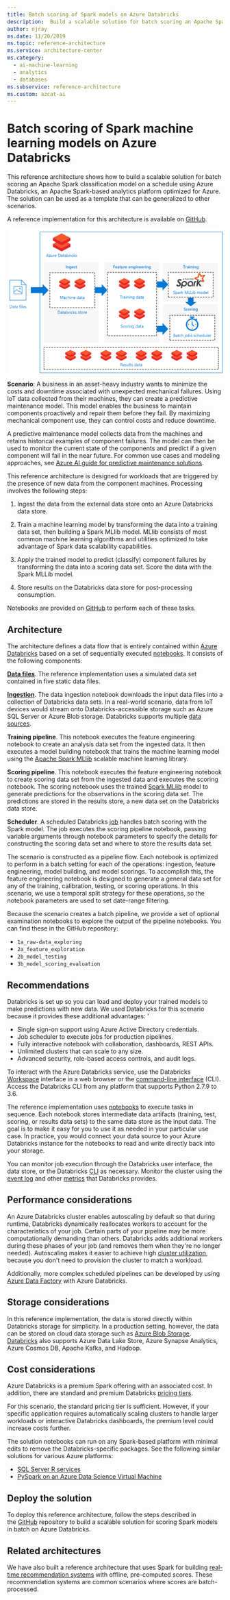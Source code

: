 ```yaml
---
title: Batch scoring of Spark models on Azure Databricks
description:  Build a scalable solution for batch scoring an Apache Spark classification model on a schedule using Azure Databricks.
author: njray
ms.date: 11/20/2019
ms.topic: reference-architecture
ms.service: architecture-center
ms.category:
  - ai-machine-learning
  - analytics
  - databases
ms.subservice: reference-architecture
ms.custom: azcat-ai
---
```


# Batch scoring of Spark machine learning models on Azure Databricks

This reference architecture shows how to build a scalable solution for batch scoring an Apache Spark classification model on a schedule using Azure Databricks, an Apache Spark-based analytics platform optimized for Azure. The solution can be used as a template that can be generalized to other scenarios.

A reference implementation for this architecture is available on [GitHub][github].

![Batch scoring of Spark models on Azure Databricks](./_images/batch-scoring-spark.png)

**Scenario**: A business in an asset-heavy industry wants to minimize the costs and downtime associated with unexpected mechanical failures. Using IoT data collected from their machines, they can create a predictive maintenance model. This model enables the business to maintain components proactively and repair them before they fail. By maximizing mechanical component use, they can control costs and reduce downtime.

A predictive maintenance model collects data from the machines and retains historical examples of component failures. The model can then be used to monitor the current state of the components and predict if a given component will fail in the near future. For common use cases and modeling approaches, see [Azure AI guide for predictive maintenance solutions][ai-guide].

This reference architecture is designed for workloads that are triggered by the presence of new data from the component machines. Processing involves the following steps:

1. Ingest the data from the external data store onto an Azure Databricks data store.

2. Train a machine learning model by transforming the data into a training data set, then building a Spark MLlib model. MLlib consists of most common machine learning algorithms and utilities optimized to take advantage of Spark data scalability capabilities.

3. Apply the trained model to predict (classify) component failures by transforming the data into a scoring data set. Score the data with the Spark MLLib model.

4. Store results on the Databricks data store for post-processing consumption.

Notebooks are provided on [GitHub][github] to perform each of these tasks.

## Architecture

The architecture defines a data flow that is entirely contained within [Azure Databricks][databricks] based on a set of sequentially executed [notebooks][notebooks]. It consists of the following components:

**[Data files][github]**. The reference implementation uses a simulated data set contained in five static data files.

**[Ingestion][notebooks]**. The data ingestion notebook downloads the input data files into a collection of Databricks data sets. In a real-world scenario, data from IoT devices would stream onto Databricks-accessible storage such as Azure SQL Server or Azure Blob storage. Databricks supports multiple [data sources][data-sources].

**Training pipeline**. This notebook executes the feature engineering notebook to create an analysis data set from the ingested data. It then executes a model building notebook that trains the machine learning model using the [Apache Spark MLlib][mllib] scalable machine learning library.

**Scoring pipeline**. This notebook executes the feature engineering notebook to create scoring data set from the ingested data and executes the scoring notebook. The scoring notebook uses the trained [Spark MLlib][mllib-spark] model to generate predictions for the observations in the scoring data set. The predictions are stored in the results store, a new data set on the Databricks data store.

**Scheduler**. A scheduled Databricks [job][job] handles batch scoring with the Spark model. The job executes the scoring pipeline notebook, passing variable arguments through notebook parameters to specify the details for constructing the scoring data set and where to store the results data set.

The scenario is constructed as a pipeline flow. Each notebook is optimized to perform in a batch setting for each of the operations: ingestion, feature engineering, model building, and model scorings. To accomplish this, the feature engineering notebook is designed to generate a general data set for any of the training, calibration, testing, or scoring operations. In this scenario, we use a temporal split strategy for these operations, so the notebook parameters are used to set date-range filtering.

Because the scenario creates a batch pipeline, we provide a set of optional examination notebooks to explore the output of the pipeline notebooks. You can find these in the GitHub repository:

- `1a_raw-data_exploring`
- `2a_feature_exploration`
- `2b_model_testing`
- `3b_model_scoring_evaluation`

## Recommendations

Databricks is set up so you can load and deploy your trained models to make predictions with new data. We used Databricks for this scenario because it provides these additional advantages:
'
- Single sign-on support using Azure Active Directory credentials.
- Job scheduler to execute jobs for production pipelines.
- Fully interactive notebook with collaboration, dashboards, REST APIs.
- Unlimited clusters that can scale to any size.
- Advanced security, role-based access controls, and audit logs.

To interact with the Azure Databricks service, use the Databricks [Workspace][workspace] interface in a web browser or the [command-line interface][cli] (CLI). Access the Databricks CLI from any platform that supports Python 2.7.9 to 3.6.

The reference implementation uses [notebooks][notebooks] to execute tasks in sequence. Each notebook stores intermediate data artifacts (training, test, scoring, or results data sets) to the same data store as the input data. The goal is to make it easy for you to use it as needed in your particular use case. In practice, you would connect your data source to your Azure Databricks instance for the notebooks to read and write directly back into your storage.

You can monitor job execution through the Databricks user interface, the data store, or the Databricks [CLI][cli] as necessary. Monitor the cluster using the [event log][log] and other [metrics][metrics] that Databricks provides.

## Performance considerations

An Azure Databricks cluster enables autoscaling by default so that during runtime, Databricks dynamically reallocates workers to account for the characteristics of your job. Certain parts of your pipeline may be more computationally demanding than others. Databricks adds additional workers during these phases of your job (and removes them when they're no longer needed). Autoscaling makes it easier to achieve high [cluster utilization][cluster], because you don't need to provision the cluster to match a workload.

Additionally, more complex scheduled pipelines can be developed by using [Azure Data Factory][adf] with Azure Databricks.

## Storage considerations

In this reference implementation, the data is stored directly within Databricks storage for simplicity. In a production setting, however, the data can be stored on cloud data storage such as [Azure Blob Storage][blob]. [Databricks][databricks-connect] also supports Azure Data Lake Store, Azure Synapse Analytics, Azure Cosmos DB, Apache Kafka, and Hadoop.

## Cost considerations

Azure Databricks is a premium Spark offering with an associated cost. In addition, there are standard and premium Databricks [pricing tiers][pricing].

For this scenario, the standard pricing tier is sufficient. However, if your specific application requires automatically scaling clusters to handle larger workloads or interactive Databricks dashboards, the premium level could increase costs further.

The solution notebooks can run on any Spark-based platform with minimal edits to remove the Databricks-specific packages. See the following similar solutions for various Azure platforms:

- [SQL Server R services][sql-r]
- [PySpark on an Azure Data Science Virtual Machine][py-dvsm]

## Deploy the solution

To deploy this reference architecture, follow the steps described in the [GitHub][github] repository to build a scalable solution for scoring Spark models in batch on
Azure Databricks.

## Related architectures

We have also built a reference architecture that uses Spark for building [real-time recommendation systems][recommendation] with offline, pre-computed scores. These recommendation systems are common scenarios where scores are batch-processed.

<!-- links -->

[adf]: https://azure.microsoft.com/blog/operationalize-azure-databricks-notebooks-using-data-factory
[ai-guide]: https://docs.microsoft.com/azure/machine-learning/team-data-science-process/cortana-analytics-playbook-predictive-maintenance
[blob]: https://docs.databricks.com/spark/latest/data-sources/azure/azure-storage.html
[cli]: https://docs.databricks.com/user-guide/dev-tools/databricks-cli.html
[cluster]: https://docs.azuredatabricks.net/clusters/configure.html#cluster-size-and-autoscaling
[databricks]: https://docs.microsoft.com/azure/azure-databricks
[databricks-connect]: https://docs.microsoft.com/azure/azure-databricks/databricks-connect-to-data-sources
[data-sources]: https://docs.databricks.com/spark/latest/data-sources/index.html
[github]: https://github.com/Azure/BatchSparkScoringPredictiveMaintenance
[job]: https://docs.databricks.com/user-guide/jobs.html
[log]: https://docs.databricks.com/user-guide/clusters/event-log.html
[metrics]: https://docs.databricks.com/user-guide/clusters/metrics.html
[mllib]: https://docs.databricks.com/spark/latest/mllib/index.html
[mllib-spark]: https://docs.databricks.com/spark/latest/mllib/index.html#apache-spark-mllib
[notebooks]: https://docs.databricks.com/user-guide/notebooks/index.html
[pricing]: https://azure.microsoft.com/pricing/details/databricks
[py-dvsm]: https://gallery.azure.ai/Tutorial/Predictive-Maintenance-using-PySpark
[recommendation]: ../../reference-architectures/ai/real-time-recommendation.md
[sql-r]: https://gallery.azure.ai/Tutorial/Predictive-Maintenance-Modeling-Guide-using-SQL-R-Services-1
[workspace]: https://docs.databricks.com/user-guide/workspace.html
